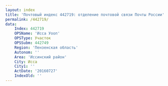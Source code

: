 ```yaml
---
layout: index
title: 'Почтовый индекс 442719: отделение почтовой связи Почты России'
permalink: /442719/
data:
    Index: 442719
    OPSName: 'Исса Уооп'
    OPSType: Участок
    OPSSubm: 442749
    Region: 'Пензенская область'
    Autonom: ''
    Area: 'Иссинский район'
    City: Исса
    City1: ''
    ActDate: '20160727'
    IndexOld: ''
---
```


